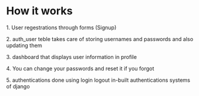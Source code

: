 # How it works

<p> 1. User regestrations through forms (Signup)</p>
<p> 2. auth_user teble takes care of storing usernames and passwords and also updating them</p>
<p> 3. dashboard that displays user information in profile</p>
<p> 4. You can change your passwords and reset it if you forgot</p>
<p> 5. authentications done using login logout in-built authentications systems of django</p>
